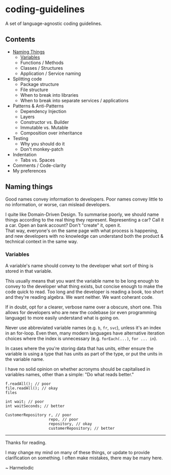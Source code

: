 # coding-guidelines

A set of language-agnostic coding guidelines.

## Contents

- [Naming Things](#Naming-things)
  - [Variables](#Variables)
  - Functions / Methods
  - Classes / Structures
  - Application / Service naming
- Splitting code
  - Package structure
  - File structure
  - When to break into libraries
  - When to break into separate services / applications
- Patterns & Anti-Patterns
  - Dependency Injection
  - Layers
  - Constructor vs. Builder
  - Immutable vs. Mutable
  - Composition over inheritance
- Testing
  - Why you should do it
  - Don't monkey-patch
- Indentation
  - Tabs vs. Spaces
- Comments / Code-clarity
- My preferences

## Naming things

Good names convey information to developers. Poor names convey little to no information, or worse, can mislead developers.

I quite like Domain-Driven Design. To summarise poorly, we should name things according to the real thing they represent. Representing a car? Call it a car. Open an bank account? Don't "create" it, open it.  
That way, everyone's on the same page with what process is happening, and new developers with no knowledge can understand both the product & technical context in the same way.

### Variables

A variable's name should convey to the developer what sort of thing is stored in that variable.

This usually means that you want the variable name to be long enough to convey to the developer what thing exists, but concise enough to make the code quick to read.
Too long and the developer is reading a book, too short and they're reading algebra. We want neither. We want coherant code.

If in doubt, opt for a clearer, verbose name over a obscure, short one. This allows for developers who are new the codebase (or even programming language) to more easily understand what is going on.

Never use abbreviated variable names (e.g. `b`, `fr`, `svc`), unless it's an index in an for-loop. Even then, many modern languages have alternative iteration choices where the index is unnecessary (e.g. `forEach(...)`, `for ... in`).

In cases where the you're storing data that has units, either ensure the variable is using a type that has units as part of the type, or put the units in the variable name.

I have no solid opinion on whether acronyms should be capitalised in variables names, other than a simple: "Do what reads better."

```
f.readAll(); // poor
file.readAll(); // okay
files

int wait; // poor
int waitSeconds; // better

CustomerRepository r, // poor
                   repo, // poor
                   repository, // okay
                   customerRepository; // better
```

---

Thanks for reading.

I may change my mind on many of these things, or update to provide clarification on something. I often make mistakes, there may be many here.

~ Harmelodic
